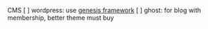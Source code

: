 CMS
[ ] wordpress: use [genesis framework]()
[ ] ghost: for blog with membership, better theme must buy

